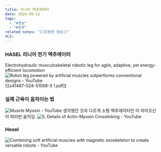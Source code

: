 ```yaml
---
title: 리니어 엑추에이터
date: 2024-09-12
tags:
  - "#정보"
  - "#로봇"
related notes: "[[유용한 정보]]"
비고:
---
```

### HASEL 리니어 전기 엑추에이터
Electrohydraulic musculoskeletal robotic leg for agile, adaptive, yet energy-efficient locomotion
![Robot leg powered by artificial muscles outperforms conventional designs - YouTube](https://www.youtube.com/watch?v=fp7XPb0WVKo&ab_channel=ScienceX%3APhys.org%2CMedicalXpress%2CTechXplore)
![[s41467-024-51568-3 1.pdf]]


### 실제 근육이 움직이는 법
![Muscle Myosin - YouTube](https://www.youtube.com/watch?v=oHDRIwRZRVI&ab_channel=GrahamJohnson)
생각했던 것과 다르게 소형 엑추에이터인 이 마이오신이 여러번 움직임.
![5. Details of Actin-Myosin Crosslinking - YouTube](https://www.youtube.com/watch?v=zQocsLRm7_A&ab_channel=LarryKeeley)



### Hexel
![Combining soft artificial muscles with magnetic exoskeleton to create versatile robots - YouTube](https://www.youtube.com/watch?v=M9QT-2Ms1UY&ab_channel=ScienceX%3APhys.org%2CMedicalXpress%2CTechXplore)
